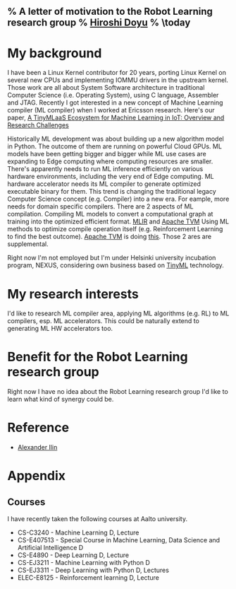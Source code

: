 % A letter of motivation to the Robot Learning research group
% [Hiroshi Doyu](hiroshi.doyu@gmail.com)
% \today
---
# My background
I have been a Linux Kernel contributor for 20 years, porting Linux Kernel on several new CPUs and implementing IOMMU drivers in the upstream kernel.
Those work are all about System Software architecture in traditional Computer Science (i.e. Operating System), using C language, Assembler and JTAG.
Recently I got interested in a new concept of Machine Learning compiler (ML compiler) when I worked at Ericsson research.
Here's our paper, [A TinyMLaaS Ecosystem for Machine Learning in IoT: Overview and Research Challenges](https://ieeexplore.ieee.org/document/9427352)

Historically ML development was about building up a new algorithm model in Python. The outcome of them are running on powerful Cloud GPUs.
ML models have been getting bigger and bigger while ML use cases are expanding to Edge computing where computing resources are smaller.
There's apparently needs to run ML inference efficiently on various hardware environments, including the very end of Edge computing.
ML hardware accelerator needs its ML compiler to generate optimized executable binary for them.
This trend is changing the traditional legacy Computer Science concept (e.g. Compiler) into a new era. For eample, more needs for domain specific compilers.
There are 2 aspects of ML compilation.
Compiling ML models to convert a computational graph at training into the optimized efficient format. [MLIR](https://mlir.llvm.org/) and [Apache TVM](https://tvm.apache.org/)
Using ML methods to optimize compile operation itself (e.g. Reinforcement Learning to find the best outcome). [Apache TVM](https://tvm.apache.org/) is doing [this](https://twitter.com/tqchenml/status/1597258641023066117/photo/1).
Those 2 ares are supplemental.

Right now I'm not employed but I'm under Helsinki university incubation program, NEXUS, considering own business based on [TinyML](https://media-exp1.licdn.com/dms/image/C562DAQHNS5nstmvc0w/profile-treasury-image-shrink_800_800/0/1668676243196?e=1671184800&v=beta&t=edPqbDZHyqywmjBYBNiSCdCmsV6DRLN6iGf-CIkj-qk) technology.

# My research interests
I'd like to research ML compiler area, applying ML algorithms (e.g. RL) to ML compilers, esp. ML accelerators. This could be naturally extend to generating ML HW accelerators too.

# Benefit for the Robot Learning research group
Right now I have no idea about the Robot Learning research group I'd like to learn what kind of synergy could be.


# Reference
* [Alexander Ilin](https://users.aalto.fi/~alexilin/)

# Appendix

## Courses
I have recently taken the following courses at Aalto university.

* CS-C3240 - Machine Learning D, Lecture
* CS-E407513 - Special Course in Machine Learning, Data Science and Artificial Intelligence D
* CS-E4890 - Deep Learning D, Lecture
* CS-EJ3211 - Machine Learning with Python D
* CS-EJ3311 - Deep Learning with Python D, Lectures
* ELEC-E8125 - Reinforcement learning D, Lecture

